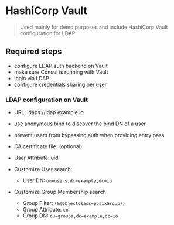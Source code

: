 # HashiCorp Vault
> Used mainly for demo purposes and include HashiCorp Vault configuration
for LDAP

## Required steps
- configure LDAP auth backend on Vault
- make sure Consul is running with Vault
- login via LDAP
- configure credentials sharing per user

### LDAP configuration on Vault
- URL: ldaps://ldap.example.io
- use anonymous bind to discover the bind DN of a user
- prevent users from bypassing auth when providing entry pass

- CA certificate file: (optional)
- User Attribute: uid

- Customize User search:
  - User DN: `ou=users,dc=example,dc=io`

- Customize Group Membership search
  - Group Filter: `(&(ObjectClass=posixGroup))`
  - Group Attribute: `cn`
  - Group DN: `ou=groups,dc=example,dc=io`

